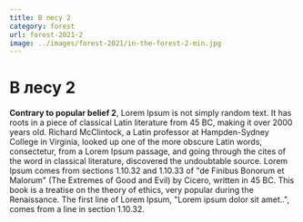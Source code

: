 ```yaml
---
title: В лесу 2
category: forest
url: forest-2021-2
image: ../images/forest-2021/in-the-forest-2-min.jpg
---
```


# В лесу 2

**Contrary to popular belief 2**, Lorem Ipsum is not simply random text.
It has roots in a piece of classical Latin literature from 45 BC, making it over 2000 years old.
Richard McClintock, a Latin professor at Hampden-Sydney College in Virginia,
looked up one of the more obscure Latin words, consectetur, from a Lorem Ipsum passage,
and going through the cites of the word in classical literature, discovered the undoubtable source.
Lorem Ipsum comes from sections 1.10.32 and 1.10.33 of "de Finibus Bonorum et Malorum"
(The Extremes of Good and Evil) by Cicero, written in 45 BC. This book is a treatise on the theory of ethics,
very popular during the Renaissance. The first line of Lorem Ipsum, "Lorem ipsum dolor sit amet..",
comes from a line in section 1.10.32.